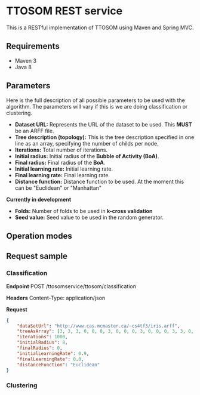 # TTOSOM REST service
This is a RESTful implementation of TTOSOM using Maven and Spring MVC.

## Requirements

* Maven 3
* Java 8

## Parameters
Here is the full description of all possible parameters to be used with the algorithm. The parameters will vary if this is we are doing classification or clustering. 

* **Dataset URL:** Represents the URL of the dataset to be used. This **MUST** be an ARFF file.
* **Tree description (topology):** This is the tree description specified in one line as an array, specifying the number of childs per node.
* **Iterations:** Total number of iterations.
* **Initial radius:** Initial radius of the **Bubble of Activity (BoA)**.
* **Final radius:** Final radius of the **BoA**.
* **Initial learning rate:** Initial learning rate.
* **Final learning rate:** Final learning rate.
* **Distance function:** Distance function to be used. At the moment this can be "Euclidean" or "Manhattan"

**Currently in development**
* **Folds:** Number of folds to be used in **k-cross validation**
* **Seed value:** Seed value to be used in the random generator.

## Operation modes

## Request sample

### Classification

**Endpoint**
POST /ttosomservice/ttosom/classification

**Headers**
Content-Type: application/json

**Request**
```json
{
	"dataSetUrl": "http://www.cas.mcmaster.ca/~cs4tf3/iris.arff",
	"treeAsArray": [3, 3, 3, 0, 0, 0, 3, 0, 0, 0, 3, 0, 0, 0, 3, 3, 0, 0, 0, 3, 0, 0, 0, 3, 0, 0, 0, 3, 3, 0, 0, 0, 3, 0, 0, 0, 3, 0, 0, 0],
	"iterations": 1000,
	"initialRadius": 8,
	"finalRadius": 0,
	"initialLearningRate": 0.9,
	"finalLearningRate": 0.0,
	"distanceFunction": "Euclidean"
}
```


### Clustering
